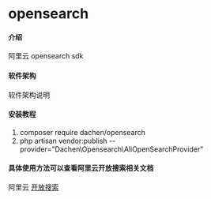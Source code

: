 # opensearch

#### 介绍
阿里云 opensearch sdk 

#### 软件架构
软件架构说明


#### 安装教程

1.  composer require dachen/opensearch
2.  php artisan vendor:publish --provider="Dachen\Opensearch\AliOpenSearchProvider"


#### 具体使用方法可以查看阿里云开放搜索相关文档
   阿里云 [开放搜索](https://help.aliyun.com/document_detail/53078.html?spm=a2c4g.11186623.6.678.9l8hCz)